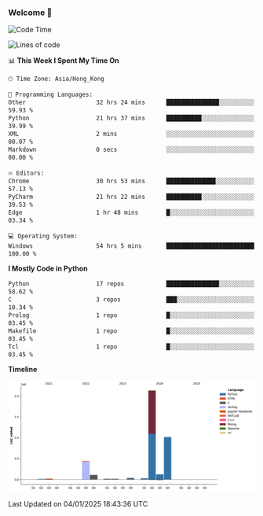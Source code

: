 ### Welcome 👋

<!--START_SECTION:waka-->
![Code Time](http://img.shields.io/badge/Code%20Time-1%2C276%20hrs%2014%20mins-blue)

![Lines of code](https://img.shields.io/badge/From%20Hello%20World%20I%27ve%20Written-3.9%20million%20lines%20of%20code-blue)

📊 **This Week I Spent My Time On** 

```text
🕑︎ Time Zone: Asia/Hong_Kong

💬 Programming Languages: 
Other                    32 hrs 24 mins      ███████████████░░░░░░░░░░   59.93 % 
Python                   21 hrs 37 mins      ██████████░░░░░░░░░░░░░░░   39.99 % 
XML                      2 mins              ░░░░░░░░░░░░░░░░░░░░░░░░░   00.07 % 
Markdown                 0 secs              ░░░░░░░░░░░░░░░░░░░░░░░░░   00.00 % 

🔥 Editors: 
Chrome                   30 hrs 53 mins      ██████████████░░░░░░░░░░░   57.13 % 
PyCharm                  21 hrs 22 mins      ██████████░░░░░░░░░░░░░░░   39.53 % 
Edge                     1 hr 48 mins        █░░░░░░░░░░░░░░░░░░░░░░░░   03.34 % 

💻 Operating System: 
Windows                  54 hrs 5 mins       █████████████████████████   100.00 % 
```

**I Mostly Code in Python** 

```text
Python                   17 repos            ███████████████░░░░░░░░░░   58.62 % 
C                        3 repos             ███░░░░░░░░░░░░░░░░░░░░░░   10.34 % 
Prolog                   1 repo              █░░░░░░░░░░░░░░░░░░░░░░░░   03.45 % 
Makefile                 1 repo              █░░░░░░░░░░░░░░░░░░░░░░░░   03.45 % 
Tcl                      1 repo              █░░░░░░░░░░░░░░░░░░░░░░░░   03.45 % 
```



**Timeline**

![Lines of Code chart](https://raw.githubusercontent.com/xhj2501/xhj2501/main/assets/bar_graph.png)


 Last Updated on 04/01/2025 18:43:36 UTC
<!--END_SECTION:waka-->

